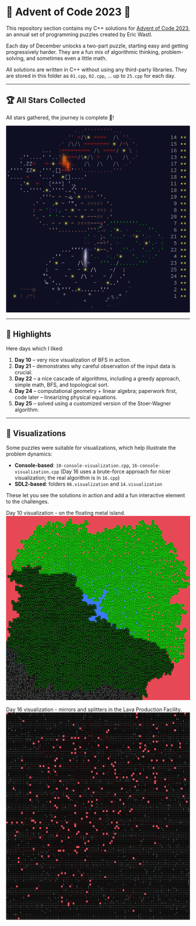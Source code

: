 # 🎄 Advent of Code 2023 🎄

This repository section contains my C++ solutions for [Advent of Code 2023](https://adventofcode.com/2023), an annual set of programming puzzles created by Eric Wastl.  

Each day of December unlocks a two-part puzzle, starting easy and getting progressively harder. They are a fun mix of algorithmic thinking, problem-solving, and sometimes even a little math.  

All solutions are written in C++ without using any third-party libraries. They are stored in this folder as `01.cpp`, `02.cpp`, … up to `25.cpp` for each day.

---

## 🏆 All Stars Collected

All stars gathered, the journey is complete 🎄!

![Advent of Code 2023 Completed](image-complete.png)

---

## 🌟 Highlights

Here days which I liked:

1. **Day 10** – very nice visualization of BFS in action.  
2. **Day 21** – demonstrates why careful observation of the input data is crucial.
3. **Day 22** – a nice cascade of algorithms, including a greedy approach, simple math, BFS, and topological sort.
4. **Day 24** – computational geometry + linear algebra; paperwork first, code later – linearizing physical equations.  
5. **Day 25** – solved using a customized version of the Stoer-Wagner algorithm.

---

## 🎨 Visualizations  

Some puzzles were suitable for visualizations, which help illustrate the problem dynamics:  
- **Console-based**: `10-console-visualization.cpp`, `16-console-visualization.cpp` (Day 16 uses a brute-force approach for nicer visualization; the real algorithm is in `16.cpp`)
- **SDL2-based**: folders `06.visualization` and `14.visualization`

These let you see the solutions in action and add a fun interactive element to the challenges.

Day 10 visualization - on the floating metal island.
![Day 10 visualization](image-day-10.png)

Day 16 visualization - mirrors and splitters in the Lava Production Facility.
![Day 16 visualization](image-day-16.png)
